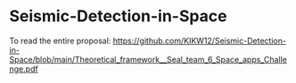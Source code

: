 # Seismic-Detection-in-Space

To read the entire proposal: https://github.com/KIKW12/Seismic-Detection-in-Space/blob/main/Theoretical_framework__Seal_team_6_Space_apps_Challenge.pdf

